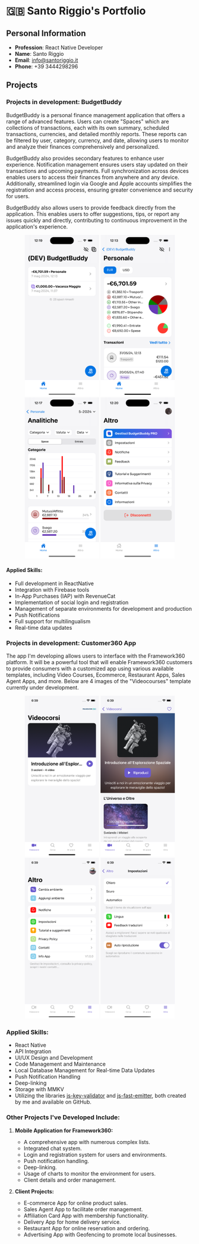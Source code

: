 # 🇬🇧 Santo Riggio's Portfolio

## Personal Information

- **Profession**: React Native Developer
- **Name**: Santo Riggio
- **Email**: info@santoriggio.it
- **Phone**: +39 3444298296

## Projects

### Projects in development: BudgetBuddy

BudgetBuddy is a personal finance management application that offers a range of advanced features. Users can create "Spaces" which are collections of transactions, each with its own summary, scheduled transactions, currencies, and detailed monthly reports. These reports can be filtered by user, category, currency, and date, allowing users to monitor and analyze their finances comprehensively and personalized.

BudgetBuddy also provides secondary features to enhance user experience. Notification management ensures users stay updated on their transactions and upcoming payments. Full synchronization across devices enables users to access their finances from anywhere and any device. Additionally, streamlined login via Google and Apple accounts simplifies the registration and access process, ensuring greater convenience and security for users.

BudgetBuddy also allows users to provide feedback directly from the application. This enables users to offer suggestions, tips, or report any issues quickly and directly, contributing to continuous improvement in the application's experience.

<div align="center">
  <img src="assets/budgetbuddy/home.png" width="200">
  <img src="assets/budgetbuddy/space_details.png" width="200">
  <img src="assets/budgetbuddy/report.png" width="200">
  <img src="assets/budgetbuddy/other.png" width="200">
</div>

#### Applied Skills:

- Full development in ReactNative
- Integration with Firebase tools
- In-App Purchases (IAP) with RevenueCat
- Implementation of social login and registration
- Management of separate environments for development and production
- Push Notifications
- Full support for multilingualism
- Real-time data updates

### Projects in development: Customer360 App

The app I'm developing allows users to interface with the Framework360 platform. It will be a powerful tool that will enable Framework360 customers to provide consumers with a customized app using various available templates, including Video Courses, Ecommerce, Restaurant Apps, Sales Agent Apps, and more. Below are 4 images of the "Videocourses" template currently under development.

<div align="center">
  <img src="assets/customers360/home.png" width="200">
  <img src="assets/customers360/videocourseDetails.png" width="200">
  <img src="assets/customers360/other.png" width="200">
  <img src="assets/customers360/settings.png" width="200">
</div>

### Applied Skills:

- React Native
- API Integration
- UI/UX Design and Development
- Code Management and Maintenance
- Local Database Management for Real-time Data Updates
- Push Notification Handling
- Deep-linking
- Storage with MMKV
- Utilizing the libraries [js-key-validator](https://github.com/santoriggio/js-key-validator) and [js-fast-emitter](https://github.com/santoriggio/js-fast-emitter), both created by me and available on GitHub.

### Other Projects I've Developed Include:

1. **Mobile Application for Framework360:**
   - A comprehensive app with numerous complex lists.
   - Integrated chat system.
   - Login and registration system for users and environments.
   - Push notification handling.
   - Deep-linking.
   - Usage of charts to monitor the environment for users.
   - Client details and order management.

2. **Client Projects:**
   - E-commerce App for online product sales.
   - Sales Agent App to facilitate order management.
   - Affiliation Card App with membership functionality.
   - Delivery App for home delivery service.
   - Restaurant App for online reservation and ordering.
   - Advertising App with Geofencing to promote local businesses.
